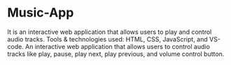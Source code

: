 # Music-App
It is an interactive web application that allows users to play and control audio tracks.
Tools & technologies used: HTML, CSS, JavaScript, and VS-code.
An interactive web application that allows users to control audio tracks like play, pause, play next, play previous,
and volume control button.
